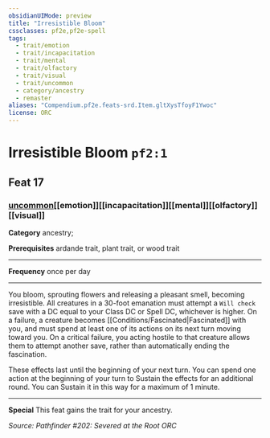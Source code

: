 ```yaml
---
obsidianUIMode: preview
title: "Irresistible Bloom"
cssclasses: pf2e,pf2e-spell
tags:
  - trait/emotion
  - trait/incapacitation
  - trait/mental
  - trait/olfactory
  - trait/visual
  - trait/uncommon
  - category/ancestry
  - remaster
aliases: "Compendium.pf2e.feats-srd.Item.gltXysTfoyF1Ywoc"
license: ORC
---
```

# Irresistible Bloom `pf2:1`
## Feat 17
### [uncommon](uncommon "Uncommon Rarity Trait")[[emotion]][[incapacitation]][[mental]][[olfactory]][[visual]]

**Category** ancestry; 



**Prerequisites** ardande trait, plant trait, or wood trait
* * *
**Frequency** once per day

* * *

You bloom, sprouting flowers and releasing a pleasant smell, becoming irresistible. All creatures in a 30-foot emanation must attempt a `Will check` save with a DC equal to your Class DC or Spell DC, whichever is higher. On a failure, a creature becomes [[Conditions/Fascinated|Fascinated]] with you, and must spend at least one of its actions on its next turn moving toward you. On a critical failure, you acting hostile to that creature allows them to attempt another save, rather than automatically ending the fascination.

These effects last until the beginning of your next turn. You can spend one action at the beginning of your turn to Sustain the effects for an additional round. You can Sustain it in this way for a maximum of 1 minute.

* * *

**Special** This feat gains the trait for your ancestry.

*Source: Pathfinder #202: Severed at the Root*
*ORC*
